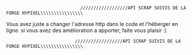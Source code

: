                                 //////////////////API SCRAP SUIVIS DE LA FORGE HYPIXEL\\\\\\\\\\\\\\\\

Vous avez juste a changer l'adresse http dans le code et l'héberger en ligne.
si vous avez des amélioration a apporter, faite vous plaisir :)

                              //////////////////API SCRAP SUIVIS DE LA FORGE HYPIXEL\\\\\\\\\\\\\\\\
